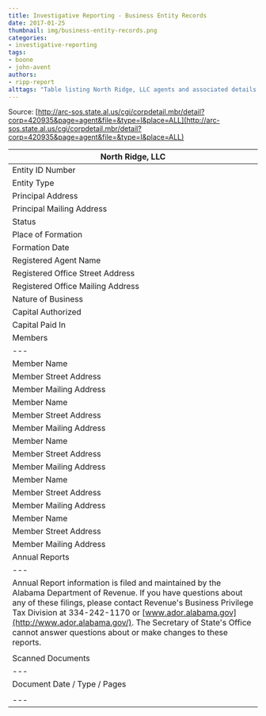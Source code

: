 ```yaml
---
title: Investigative Reporting - Business Entity Records
date: 2017-01-25
thumbnail: img/business-entity-records.png
categories:
- investigative-reporting
tags:
- boone
- john-avent
authors:
- ripp-report
alttags: "Table listing North Ridge, LLC agents and associated details from Alabama business records"
---
```

Source: [http://arc-sos.state.al.us/cgi/corpdetail.mbr/detail?corp=420935&page=agent&file=&type=I&place=ALL](http://arc-sos.state.al.us/cgi/corpdetail.mbr/detail?corp=420935&page=agent&file=&type=I&place=ALL)

| North Ridge, LLC |
| --- |
| Entity ID Number | 420 - 935 |
| Entity Type | Domestic Limited Liability Company |
| Principal Address | SUMMERDALE, AL |
| Principal Mailing Address | Not Provided |
| Status | Exists |
| Place of Formation | Baldwin County |
| Formation Date | 6-2-2008 |
| Registered Agent Name | MARLIN MANAGEMENT LLC |
| Registered Office Street Address | 12940 UNDERWOOD RD SUMMERDALE, AL 36580 |
| Registered Office Mailing Address | Not Provided |
| Nature of Business | ACQUIRE/MANAGE/DEVELOP/LEASE/SELL/EXCHANGE REAL PROPERTY |
| Capital Authorized |  |
| Capital Paid In |  |
| Members |
| --- |
| Member Name | HEADWATER HOLDINGS LLC |
| Member Street Address | Not Provided |
| Member Mailing Address | Not Provided |
| Member Name | LAUREL LLC |
| Member Street Address | Not Provided |
| Member Mailing Address | Not Provided |
| Member Name | AVENT, JOHN G |
| Member Street Address | Not Provided |
| Member Mailing Address | Not Provided |
| Member Name | BULLOCK, JOSEPH P |
| Member Street Address | Not Provided |
| Member Mailing Address | Not Provided |
| Member Name | BOONE, KEVIN |
| Member Street Address | Not Provided |
| Member Mailing Address | Not Provided |
| Annual Reports |
| --- |
| Annual Report information is filed and maintained by the Alabama Department of Revenue. If you have questions about any of these filings, please contact Revenue's Business Privilege Tax Division at 334-242-1170 or [www.ador.alabama.gov](http://www.ador.alabama.gov/). The Secretary of State's Office cannot answer questions about or make changes to these reports. |
|  |  |
| Scanned Documents |
| --- |
| Document Date / Type / Pages | 6-2-2008     Certificate of Formation     2 pgs. |
|  |
| --- |
